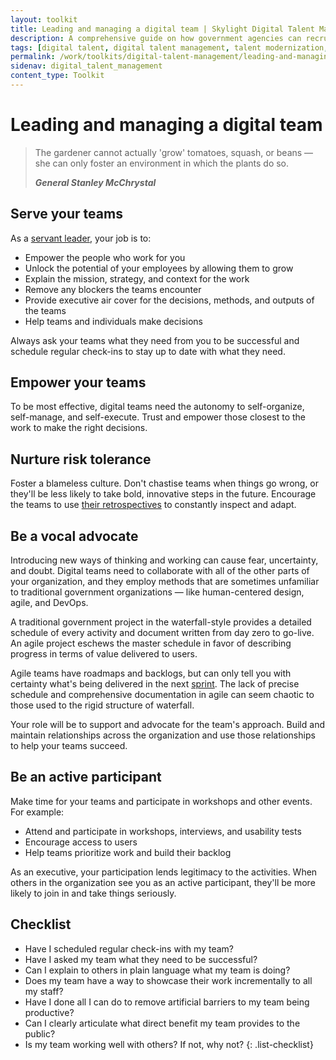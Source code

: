 ```yaml
---
layout: toolkit
title: Leading and managing a digital team | Skylight Digital Talent Management Handbook
description: A comprehensive guide on how government agencies can recruit, hire, onboard, and retain digital talent.
tags: [digital talent, digital talent management, talent modernization, guide]
permalink: /work/toolkits/digital-talent-management/leading-and-managing-a-digital-team/
sidenav: digital_talent_management
content_type: Toolkit
---
```


# Leading and managing a digital team

<blockquote class="post-blockquote">
<p>The gardener cannot actually 'grow' tomatoes, squash, or beans &mdash; she can only foster an environment in which the plants do so.</p>
<cite><strong>General Stanley McChrystal</strong></cite>
</blockquote>

## Serve your teams

As a [servant leader](https://www.shrm.org/resourcesandtools/hr-topics/organizational-and-employee-development/pages/the-art-of-servant-leadership.aspx), your job is to:

- Empower the people who work for you
- Unlock the potential of your employees by allowing them to grow
- Explain the mission, strategy, and context for the work
- Remove any blockers the teams encounter
- Provide executive air cover for the decisions, methods, and outputs of the teams
- Help teams and individuals make decisions

Always ask your teams what they need from you to be successful and schedule regular check-ins to stay up to date with what they need.

## Empower your teams

To be most effective, digital teams need the autonomy to self-organize, self-manage, and self-execute. Trust and empower those closest to the work to make the right decisions.

## Nurture risk tolerance

Foster a blameless culture. Don't chastise teams when things go wrong, or they'll be less likely to take bold, innovative steps in the future. Encourage the teams to use [their retrospectives](https://www.scrum.org/resources/what-is-a-sprint-retrospective) to constantly inspect and adapt.

## Be a vocal advocate

Introducing new ways of thinking and working can cause fear, uncertainty, and doubt. Digital teams need to collaborate with all of the other parts of your organization, and they employ methods that are sometimes unfamiliar to traditional government organizations &mdash; like human-centered design, agile, and DevOps.

A traditional government project in the waterfall-style provides a detailed schedule of every activity and document written from day zero to go-live. An agile project eschews the master schedule in favor of describing progress in terms of value delivered to users.

Agile teams have roadmaps and backlogs, but can only tell you with certainty what's being delivered in the next [sprint](https://en.wikipedia.org/wiki/Scrum_Sprint). The lack of precise schedule and comprehensive documentation in agile can seem chaotic to those used to the rigid structure of waterfall.

Your role will be to support and advocate for the team's approach. Build and maintain relationships across the organization and use those relationships to help your teams succeed.

## Be an active participant

Make time for your teams and participate in workshops and other events. For example:

- Attend and participate in workshops, interviews, and usability tests
- Encourage access to users
- Help teams prioritize work and build their backlog

As an executive, your participation lends legitimacy to the activities. When others in the organization see you as an active participant, they'll be more likely to join in and take things seriously.

## Checklist

- Have I scheduled regular check-ins with my team?
- Have I asked my team what they need to be successful?
- Can I explain to others in plain language what my team is doing?
- Does my team have a way to showcase their work incrementally to all my staff?
- Have I done all I can do to remove artificial barriers to my team being productive?
- Can I clearly articulate what direct benefit my team provides to the public?
- Is my team working well with others? If not, why not?
{: .list-checklist}
